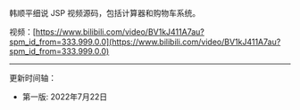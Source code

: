 韩顺平细说 JSP 视频源码，包括计算器和购物车系统。

视频：[https://www.bilibili.com/video/BV1kJ411A7au?spm_id_from=333.999.0.0](https://www.bilibili.com/video/BV1kJ411A7au?spm_id_from=333.999.0.0)

---------------------------------------------


更新时间轴：

- 第一版: 2022年7月22日